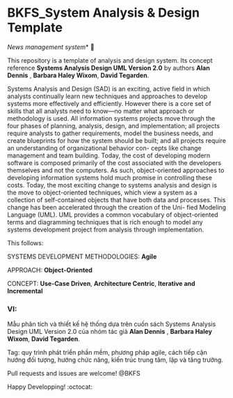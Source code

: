 # BKFS_System Analysis & Design Template
*News management system** :mega:

This repository is a template of analysis and design system. Its concept reference **Systems Analysis Design UML Version 2.0** by authors **Alan Dennis** , **Barbara Haley Wixom**, **David Tegarden**.

Systems Analysis and Design (SAD) is an exciting, active field in which analysts continually learn new techniques and approaches to develop systems more effectively and efficiently. However there is a core set of skills that all analysts need to know—no matter what approach or methodology is used. All information systems projects move through the four phases of planning, analysis, design, and implementation; all projects require analysts to gather requirements, model the business needs, and create blueprints for how the system should be built; and all projects require an understanding of organizational behavior con- cepts like change management and team building. Today, the cost of developing modern software is composed primarily of the cost associated with the developers themselves and not the computers. As such, object-oriented approaches to developing information systems hold much promise in controlling these costs. Today, the most exciting change to systems analysis and design is the move to object-oriented techniques, which view a system as a collection of self-contained objects that have both data and processes. This change has been accelerated through the creation of the Uni- fied Modeling Language (UML). UML provides a common vocabulary of object-oriented terms and diagramming techniques that is rich enough to model any systems development project from analysis through implementation.

This follows:

SYSTEMS DEVELOPMENT METHODOLOGIES: **Agile**

APPROACH: **Object-Oriented**

CONCEPT: **Use-Case Driven**, **Architecture Centric**, **Iterative and Incremental**

### VI: 
Mẫu phân tích và thiết kế hệ thống dựa trên cuốn sách Systems Analysis Design UML Version 2.0 của nhóm tác giả **Alan Dennis** , **Barbara Haley Wixom**, **David Tegarden**.

Tag: quy trình phát triển phần mềm, phương pháp agile, cách tiếp cận hướng đối tượng, hướng chức năng, kiến trúc trung tâm, lặp và tăng trưởng.

Pull requests and issues are welcome! @BKFS

Happy Developping! :octocat:
